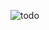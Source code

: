 ![todo](https://user-images.githubusercontent.com/88505235/198857456-d42847f3-662b-45f1-ad2f-23fbea5cbc65.png)
